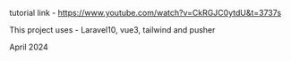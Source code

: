 tutorial link - https://www.youtube.com/watch?v=CkRGJC0ytdU&t=3737s

This project uses - Laravel10, vue3, tailwind and pusher

 April 2024
